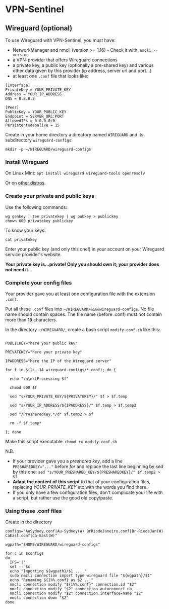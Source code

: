# VPN-Sentinel

## Wireguard (optional)

To use Wireguard with VPN-Sentinel, you must have:

  * NetworkManager and nmcli (version >= 1.16) - Check it with: `nmcli --version`
  * a VPN-provider that offers Wireguard connections
  * a private key, a public key (optionally a pre-shared key) and various other data given by this provider (ip address, server url and port...)
  * at least one `.conf` file that looks like:

```
[Interface]
PrivateKey = YOUR_PRIVATE_KEY
Address = YOUR_IP_ADDRESS
DNS = 8.8.8.8

[Peer]
PublicKey = YOUR_PUBLIC_KEY
Endpoint = SERVER_URL:PORT
AllowedIPs = 0.0.0.0/0
PersistentKeepalive = 15
```

Create in your home directory a directory named `WIREGUARD` and its subdirectory `wireguard-configs`:

`mkdir -p ~/WIREGUARD/wireguard-configs`

### Install Wireguard
On Linux Mint:  `apt install wireguard wireguard-tools openresolv`

Or on [other distros](https://www.wireguard.com/install/#installation).

### Create your private and public keys

Use the following commands:

```cd ~/WIREGUARD
wg genkey | tee privatekey | wg pubkey > publickey
chown 600 privatekey publickey
```


To know your keys:

```cat publickey
cat privatekey
```

Enter your public key (and only this one!) in your account on your Wireguard service provider's website.

**Your private key is...private! Only you should own it; your provider does not need it.**

### Complete your config files

Your provider gave you at least one configuration file with the extension `.conf`.

Put all these `.conf` files into `~/WIREGUARD/&&&&wireguard-configs`. No file name should contain spaces. The file name (before .conf) must not contain more than **15** characters.

In the directory `~/WIREGUARD/`, create a bash script `modify-conf.sh` like this:

```#!/bin/sh

PUBLICKEY="here your public key"

PRIVATEKEY="here your private key"

IPADDRESS="here the IP of the Wireguard server"

for f in $(ls -1A wireguard-configs/*.conf); do {

  echo "\n\n\tProcessing $f"

  chmod 600 $f

  sed "s/YOUR_PRIVATE_KEY/${PRIVATEKEY}/" $f > $f.temp

  sed "s/YOUR_IP_ADDRESS/${IPADDRESS}/" $f.temp > $f.temp2

  sed "/PresharedKey.*/d" $f.temp2 > $f

  rm -f $f.temp*

}; done
```

Make this script executable: `chmod +x modify-conf.sh`



N.B.

  * If your provider gave you a *preshared key*, add a line `PRESHAREDKEY="..."` before *for* and replace the last line beginning by *sed* by this one: `sed "s/YOUR_PRESHARED_KEY/${PRESHAREDKEY}/" $f.temp2 > $f`
  * **Adapt the content of this script** to that of your configuration files, replacing *YOUR_PRIVATE_KEY* etc with the words you find there.
  * If you only have a few configuration files, don't complicate your life with a script, but rather use the good old copy/paste.

### Using these .conf files

Create in the directory 

```#!/bin/bash
configs="AuSydney.conf|Au-Sydney(W) BrRiodeJaneiro.conf|Br-RiodeJan(W) CaEast.conf|Ca-East(W)"

wgpath="$HOME/WIREGUARD/wireguard-configs"

for c in $configs
do
  IFS='|'
  set -- $c
  echo "Importing ${wgpath}/$1 ... "
  sudo nmcli connection import type wireguard file "${wgpath}/$1"
  echo "Renaming ${1%%.conf} as $2 ..."
  nmcli connection modify "${1%%.conf}" connection.id "$2"
  nmcli connection modify "$2" connection.autoconnect no
  nmcli connection modify "$2" connection.interface-name "$2"
  nmcli connection down "$2"
done
```

